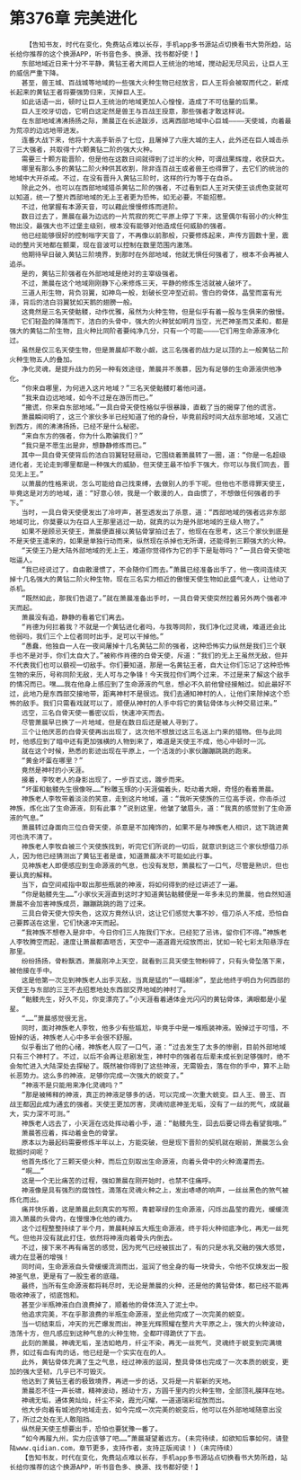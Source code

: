 # 第376章 完美进化
        【告知书友，时代在变化，免费站点难以长存，手机app多书源站点切换看书大势所趋，站长给你推荐的这个换源APP，听书音色多、换源、找书都好使！】
       东部地域近日来十分不平静，黄钻王者大闹巨人王统治的地域，搅动起无尽风云，让巨人王的威信严重下降。
       甚至，兽王城、百战城等地域的一些强大火种生物已经放言，巨人王将会被取而代之，新成长起来的黄钻王者将要强势归来，灭掉巨人王。
       如此话语一出，顿时让巨人王统治的地域更加人心惶惶，造成了不可估量的后果。
       巨人王咬牙切齿，它明白这定然是兽王与百战王授意，那些强者才敢这样说。
       在东部地域沸沸扬扬之际，萧晨正在长途跋涉，远离西部地域中心巨城————天使城，向着最为荒凉的边远地带进发。
       连番大战下来，他将十大高手斩杀了七位，且屠掉了六座大城的主人，此外还在巨人城击杀了三大强者，共取得十六颗黄钻二阶的强大火种。
       需要三十颗方能晋阶，但是他在这数日间就得到了过半的火种，可谓战果辉煌，收获巨大。
       哪里有那么多的黄钻二阶火种供其收割，除非连百战王或者兽王也得罪了，去它们的统治的地域中大开杀戒。不过，在没有晋升入黄钻三阶时，这样的行为等于在自杀。
       除此之外，也可以在西部地域猎杀黄钻二阶的强者，不过看到巨人王对天使王谈虎色变就可以知道，统一了整片西部地域的无上王者更为恐怖，如无必要，不能招惹。
       不过，他掌握有本源天音，可以藉此慢慢修炼而进阶。
       数日过去了，萧晨在最为边远的一片荒寂的死亡平原上停了下来，这里偶尔有弱小的火种生物出没，最强大也不过堡主级别，根本没有能够对他造成任何威胁的强者。
       他已经能够很好的控制嗡字天音了，不再像以前那般，只要修炼起来，声传方圆数十里，震动的整片天地都在颤栗，现在音波可以控制在数里范围内激荡。
       他期待早日破入黄钻三阶境界，到那时在外部地域，他就无惧任何强者了，根本不会再被人追杀。
       是的，黄钻三阶强者在外部地域是绝对的主宰级强者。
       不过，萧晨在这个地域刚刚静下心来修炼三天，平静的修炼生活就被人破坏了。
       三道人形生物，背负羽翼，如神鸟一般，划破长空冲至近前。雪白的骨体，晶莹而富有光泽，背后的洁白羽翼犹如天鹅的翅膀一般。
       这竟然是三名天使骷髅，动作优雅，虽然为火种生物，但是似乎有着一股与生俱来的傲慢。
       它们轻盈的降落而下，洁白的头骨中，强大的火种犹如明月当空，光芒神圣而又柔和，都是强大的黄钻二阶生物，且火种比同阶者要纯净几分，只有一个可能————它们用生命源液净化过。
       虽然是仅三名天使生物，但是萧晨却不敢小觑，这三名强者的战力足以顶的上一般黄钻二阶火种生物五人的叠加。
       净化灵魂，是提升战力的另一种有效途径，萧晨并不羡慕，因为有足够的生命源液供他净化。
       “你来自哪里，为何进入这片地域？”三名天使骷髅盯着他问道。
       “我来自边远地域，如今不过是在游历而已。”
       “撒谎，你来自东部地域。”一具白骨天使性格似乎很暴躁，直截了当的揭穿了他的谎言。
       萧晨瞬间明了，这三个家伙多半已经知道了他的身份，毕竟前段时间大战东部地域，又逃亡到西方，闹的沸沸扬扬，已经不是什么秘密。
       “来自东方的强者，你为什么欺骗我们？”
       “我只是不愿生出是非，想静静修炼而已。”
       其中一具白骨天使背后的洁白羽翼轻轻扇动，它围绕着萧晨转了一圈，道：“你是一名超级进化者，无论走到哪里都是一种强大的威胁，但天使王最不怕手下强大，你可以与我们同去，晋见无上王。”
       以萧晨的性格来说，怎么可能给自己找束缚，去做别人的手下呢。但他也不愿得罪天使王，毕竟这是对方的地域，道：“好意心领，我是一个散漫的人，自由惯了，不想做任何强者的手下。”
       当时，一具白骨天使便发出了冷哼声，甚至透发出了杀意，道：“西部地域的强者远非东部地域可比，你莫要以为在巨人王那里逃过一劫，就真的以为是外部地域的王级人物了。”
       如果不是顾忌天使王，萧晨便直接以黄钻骨掌拍过去了，他现在在思考，这三个家伙到底是不是天使王遣来的，如果是单独行动而来，纵然现在杀掉也无所谓，还能得到三颗强大的火种。
       “天使王乃是大陆外部地域的无上王，难道你觉得作为它的手下是耻辱吗？”一具白骨天使咄咄逼人。
       “我已经说过了，自由散漫惯了，不会随你们而去。”萧晨已经准备出手了，他一夜间连续灭掉十几名强大的黄钻二阶火种生物，现在三名实力相近的傲慢天使生物如此盛气凌人，让他动了杀机。
       “既然如此，那我们告退了。”就在萧晨准备出手时，一具白骨天使突然拉着另外两个强者冲天而起。
       萧晨没有追，静静的看着它们离去。
       “肖德为何拦着我？不就是一个黄钻进化者吗，与我等同阶，我们净化过灵魂，难道还会比他弱吗，我们三个上位者同时出手，足可以干掉他。”
       “愚蠢，他独自一人在一夜间屠掉十几名黄钻二阶的强者，这种恐怖实力纵然是我们三个联手也不是对手，你们太自大了。”被称作肖德的白骨天使，斥道：“我们的无上王虽然无敌，但并不代表我们也可以藐视一切敌手。你们要知道，那是一名黄钻王者，自大让你们忘记了这种恐怖生物的来历，号称同阶无敌，无人可与之争锋！今天我拉你们两个过来，不过是来了解这个敌手的情况而已。嘿……我在他身上感应到了生命源液的气息，想必不久前他曾经接触过。如此最好不过，此地乃是东西部交接地带，距离神村不是很远。我们去通知神村的人，让他们来除掉这个恐怖的敌手。我们只需看戏就可以了，顺便从神村的人手中将它的黄钻骨体与火种交易过来。”
       远空，三名白骨天使一番密议后，快速冲天而去。
       尽管萧晨早已换了一片地域，但是在数日后还是被人寻到了。
       三个让他厌恶的白骨天使再出出现了，这次他不想放过这三名送上门来的猎物。但与此同时，他感应到了暗中还有更加强横的人物到来了，难道是天使王不成，他心中顿时一沉。
       就在这个时候，熟悉的影迹出现在平原上，一个活泼的小家伙蹦蹦跳跳的跑来。
       “黄金坏蛋在哪里？”
       竟然是神村的小天涯。
       接着，李牧老人的身影出现了，一步百丈远，踱步而来。
       “坏蛋和骷髅先生很像呀……”粉雕玉琢的小天涯偏着头，眨动着大眼，奇怪的看着萧晨。
       神族老人李牧带着淡淡的笑意，走到这片地域，道：“我听天使族的三位高手说，你击杀过神族，炼化出了生命源液，刻有此事？”说到这里，他皱了皱眉头，道：“我真的感觉到了生命源液的气息。”
       萧晨转过身面向三位白骨天使，杀意是不加掩饰的，如果不是与神族老人相识，这下跳进黄河也洗不清了。
       神族老人李牧自被三个天使族找到，听完它们所说的一切后，就意识到这三个家伙想借刀杀人，因为他已经猜测出了黄钻王者是谁，知道萧晨决不可能如此行事。
       见神族老人即便感应到生命源液的气息，也没有发怒，萧晨松了一口气，尽管是熟识，但也要认真的解释。
       当下，自空间戒指中取出那些瓶装的神液，将如何得到的经过讲述了一遍。
       “你是骷髅先生……”小家伙天涯直到这时才知道黄钻骷髅便是一年多未见的萧晨，他自然知道萧晨不会加害神族成员，蹦蹦跳跳的跑了过来。
       三具白骨天使大惊失色，这双方竟然认识，这让它们感觉大事不妙，借刀杀人不成，恐怕自己要葬送在这里，它们快速冲天而起。
       “我神族不想卷入是非中，今日你们三人拖我们下水，已经犯了忌讳，留你们不得。”神族老人李牧腾空而起，速度让萧晨都直咂舌，天空中一道道霞光绽放而出，犹如一轮七彩太阳悬浮在那里。
       纷纷扬扬，骨粉飘洒，萧晨刚冲上天空，就看到三具天使生物粉碎了，只有头骨坠落下来，被他接在手中。
       这是他第一次见到神族老人出手灭敌，当真是猛的“一塌糊涂”，至此他终于明白为何西部的天使王与东部的三王不去招惹地处东西部交界地域的神村了。
       “骷髅先生，好久不见，你变漂亮了。”小天涯看着通体金光闪闪的黄钻骨体，满眼都是小星星。
       “……”萧晨感觉很无言。
       同时，面对神族老人李牧，他多少有些尴尬，毕竟手中是一堆瓶装神液。毁掉过于可惜，不毁掉的话，神族老人心中多半会很不舒服。
       似乎看出了他的心绪，神族老人叹了一口气，道：“过去发生了太多的惨剧，目前外部地域只有三个神村了。不过，以后不会再让悲剧发生，神村中的强者在后辈未成长到足够强时，绝不会匆忙进入大陆深处去探秘了。既然被你得到了这些神液，无需毁去，落在你的手中，算不上助长恶势力。这么多的神液，足够你完成一次强大的蜕变了。”
       “神液不是只能用来净化灵魂吗？”
       “那是被稀释的神液，真正的神液足够多的话，可以完成一次重大蜕变。巨人王、兽王、百战王都因此成为通玄的强者。天使王更加厉害，灵魂彻底神圣无垢，没有了一丝的死气，成就最大，实力深不可测。”
       神族老人远去了，小天涯在远处挥动着小手，道：“骷髅先生，回去后要记得去看望我哦。”
       萧晨答应着，挥动着金色的骨掌。
       原本以为最起码需要修炼半年以上，方能突破，但是现下晋阶的契机就在眼前，萧晨怎么会耽搁时间呢？
       他首先炼化了三颗天使火种，而后立刻取出生命源液，向着头骨中的火种滴灌而去。
       “啊……”
       这是一个无比痛苦的过程，强如萧晨在刚开始时，也禁不住痛呼。
       神液像是具有强烈的腐蚀性，滴落在灵魂火种之上，发出哧哧的响声，一丝丝黑色的煞气被炼化而出。
       痛并快乐着，这是萧晨此刻真实的写照，青碧翠绿的生命源液，闪烁出晶莹的霞光，缓缓流淌入萧晨的头骨内，在慢慢净化他的魂力。
       这个过程整整持续了半个月，萧晨耗掉五大瓶生命源液，终于将火种彻底净化，再无一丝死气。但他并没有就此打住，依然将神液向着骨头内倒去。
       不过，接下来不再有痛苦的感觉，因为死气已经被拔出了，有的只是水乳交融的强大感觉，魂力在显著的增强！
       同时间，生命源液自头骨缓缓流淌而出，滋润了他全身的每一块骨头，令他不仅焕发出一股神圣气息，更是有了一股生者的底蕴。
       最终，当所有生命源液都将耗尽时，无论是萧晨的火种，还是他的黄钻骨体，都已经不能再吸收神液了，彻底饱和。
       甚至少半瓶神液白白浪费掉了，顺着他的骨体流入了泥土中。
       他追求完美，不在乎那浪费的半瓶生命源液，至此他完成了一次完美的蜕变。
       当一切结束后，冲天的光芒爆发而出，神圣光辉照耀在整片大平原之上，强大的火种波动，浩荡十方，但凡感应到这种气息的火种生物，全都吓得跪伏了下去。
       此刻的萧晨，神魂无垢，圣洁如皓月，纤尘不染，再无一丝死气，灵魂终于蜕变到完满境界，如过有血有肉的话，他已经是一个实实在在的人。
       此外，黄钻骨体充满了生之气息，经过神液的滋润，整具骨体也完成了一次本质的蜕变，更加的强大坚韧，几乎已不可毁灭。
       他达到了黄钻王者的极致境界，再进一步的话，又将是一片崭新的天地。
       萧晨忍不住一声长啸，精神波动，撼动十方，方圆千里内的火种生物，全部顶礼膜拜在地。
       神魂无垢，通体黄灿灿，纤尘不染，霞光闪耀，一道道瑞彩绽放而出。
       他大步向着有城池的地域走去，如今完成一次完美的蜕变后，他可以在外部地域随意出没了，所过之处在无人敢阻挡。
       纵然是天使王想要出手，恐怕也要犹豫一番了。
       “如今再履九州，实力应该够了吧……”萧晨凝望着远方。(未完待续，如欲知后事如何，请登陆www.qidian.com，章节更多，支持作者，支持正版阅读！)（未完待续）
       【告知书友，时代在变化，免费站点难以长存，手机app多书源站点切换看书大势所趋，站长给你推荐的这个换源APP，听书音色多、换源、找书都好使！】